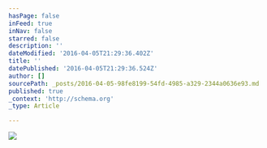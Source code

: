 ```yaml
---
hasPage: false
inFeed: true
inNav: false
starred: false
description: ''
dateModified: '2016-04-05T21:29:36.402Z'
title: ''
datePublished: '2016-04-05T21:29:36.524Z'
author: []
sourcePath: _posts/2016-04-05-98fe8199-54fd-4985-a329-2344a0636e93.md
published: true
_context: 'http://schema.org'
_type: Article

---
```

![](https://the-grid-user-content.s3-us-west-2.amazonaws.com/6a38dad2-601d-4d32-9a7a-f5394ef7cd68.jpg)